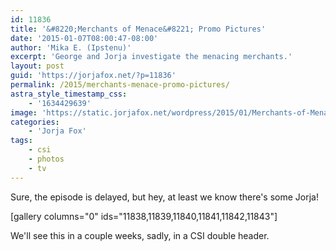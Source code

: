 ```yaml
---
id: 11836
title: '&#8220;Merchants of Menace&#8221; Promo Pictures'
date: '2015-01-07T08:00:47-08:00'
author: 'Mika E. (Ipstenu)'
excerpt: 'George and Jorja investigate the menacing merchants.'
layout: post
guid: 'https://jorjafox.net/?p=11836'
permalink: /2015/merchants-menace-promo-pictures/
astra_style_timestamp_css:
    - '1634429639'
image: 'https://static.jorjafox.net/wordpress/2015/01/Merchants-of-Menace.jpg'
categories:
    - 'Jorja Fox'
tags:
    - csi
    - photos
    - tv
---
```


Sure, the episode is delayed, but hey, at least we know there's some Jorja!

[gallery columns="0" ids="11838,11839,11840,11841,11842,11843"]

We'll see this in a couple weeks, sadly, in a CSI double header.